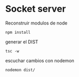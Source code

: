 # Socket server 

Reconstruir modulos de node
```
npm install 
```

generar el DIST
```
tsc -w
```

escuchar cambios con nodemon
```
nodemon dist/
```